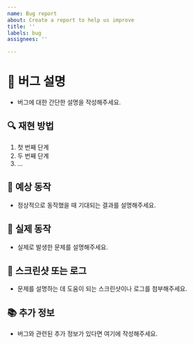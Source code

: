 ```yaml
---
name: Bug report
about: Create a report to help us improve
title: ''
labels: bug
assignees: ''

---
```


# 🐛 버그 설명
- 버그에 대한 간단한 설명을 작성해주세요.

## 🔍 재현 방법
1. 첫 번째 단계
2. 두 번째 단계
3. ...

## 🎯 예상 동작
- 정상적으로 동작했을 때 기대되는 결과를 설명해주세요.

## 🚨 실제 동작
- 실제로 발생한 문제를 설명해주세요.

## 📸 스크린샷 또는 로그
- 문제를 설명하는 데 도움이 되는 스크린샷이나 로그를 첨부해주세요.

## 📚 추가 정보
- 버그와 관련된 추가 정보가 있다면 여기에 작성해주세요.
